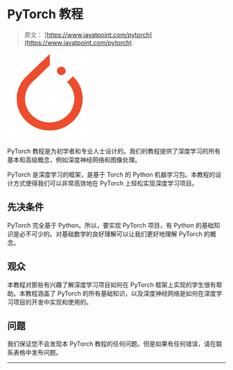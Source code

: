 # PyTorch 教程

> 原文： [https://www.javatpoint.com/pytorch](https://www.javatpoint.com/pytorch)

![PyTorch](img/a99f8d81486d7d371fd298af6aa9d774.png)

PyTorch 教程是为初学者和专业人士设计的。我们的教程提供了深度学习的所有基本和高级概念，例如深度神经网络和图像处理。

PyTorch 是深度学习的框架，是基于 Torch 的 Python 机器学习包。本教程的设计方式使得我们可以非常高效地在 PyTorch 上轻松实现深度学习项目。

## 先决条件

PyTorch 完全基于 Python。所以，要实现 PyTorch 项目，有 Python 的基础知识是必不可少的。对基础数学的良好理解可以让我们更好地理解 PyTorch 的概念。

## 观众

本教程对那些有兴趣了解深度学习项目如何在 PyTorch 框架上实现的学生很有帮助。本教程涵盖了 PyTorch 的所有基础知识，以及深度神经网络是如何在深度学习项目的开发中实现和使用的。

## 问题

我们保证您不会发现本 PyTorch 教程的任何问题。但是如果有任何错误，请在联系表格中发布问题。

* * *